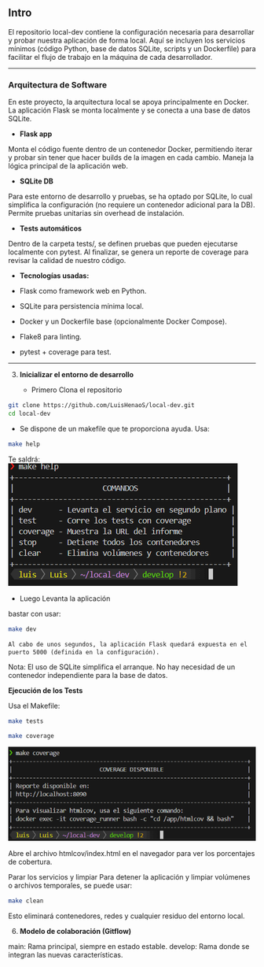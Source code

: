 
## Intro

El repositorio local-dev contiene la configuración necesaria para desarrollar y probar nuestra aplicación de forma local. Aquí se incluyen los servicios mínimos (código Python, base de datos SQLite, scripts y un Dockerfile) para facilitar el flujo de trabajo en la máquina de cada desarrollador.

---

### Arquitectura de Software

En este proyecto, la arquitectura local se apoya principalmente en Docker. La aplicación Flask se monta localmente y se conecta a una base de datos SQLite.

- **Flask app**

Monta el código fuente dentro de un contenedor Docker, permitiendo iterar y probar sin tener que hacer builds de la imagen en cada cambio.
Maneja la lógica principal de la aplicación web.

- **SQLite DB**

Para este entorno de desarrollo y pruebas, se ha optado por SQLite, lo cual simplifica la configuración (no requiere un contenedor adicional para la DB).
Permite pruebas unitarias sin overhead de instalación.

- **Tests automáticos**

Dentro de la carpeta tests/, se definen pruebas que pueden ejecutarse localmente con pytest.
Al finalizar, se genera un reporte de coverage para revisar la calidad de nuestro código.

- **Tecnologías usadas:**

- Flask como framework web en Python.
- SQLite para persistencia mínima local.
- Docker y un Dockerfile base (opcionalmente Docker Compose).
- Flake8 para linting.
- pytest + coverage para test.

---

3. **Inicializar el entorno de desarrollo**

    - Primero Clona el repositorio

```bash
git clone https://github.com/LuisHenaoS/local-dev.git
cd local-dev
```

- Se dispone de un makefile que te proporciona ayuda. Usa:
```bash
make help
```

Te saldrá:
![Imagen make help](source/1.png)



- Luego Levanta la aplicación


bastar con usar:

```bash
make dev
```
    Al cabo de unos segundos, la aplicación Flask quedará expuesta en el puerto 5000 (definida en la configuración).
Nota: El uso de SQLite simplifica el arranque. No hay necesidad de un contenedor independiente para la base de datos.

**Ejecución de los Tests**


Usa el Makefile:

```bash
make tests
```


```bash
make coverage
```

![make coverage](source/2.png)

Abre el archivo htmlcov/index.html en el navegador para ver los porcentajes de cobertura.


Parar los servicios y limpiar
Para detener la aplicación y limpiar volúmenes o archivos temporales, se puede usar:

```bash
make clean
```

Esto eliminará contenedores, redes y cualquier residuo del entorno local.


6. **Modelo de colaboración (Gitflow)**

main: Rama principal, siempre en estado estable.
develop: Rama donde se integran las nuevas características.